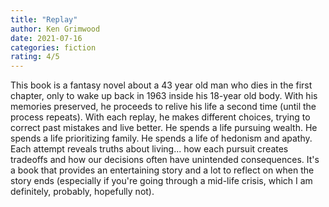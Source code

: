 ```yaml
---
title: "Replay"
author: Ken Grimwood
date: 2021-07-16
categories: fiction
rating: 4/5
---
```


This book is a fantasy novel about a 43 year old man who dies in the first chapter, only to wake up back in 1963 inside his 18-year old body. With his memories preserved, he proceeds to relive his life a second time (until the process repeats). With each replay, he makes different choices, trying to correct past mistakes and live better. He spends a life pursuing wealth. He spends a life prioritizing family. He spends a life of hedonism and apathy. Each attempt reveals truths about living... how each pursuit creates tradeoffs and how our decisions often have unintended consequences. It's a book that provides an entertaining story and a lot to reflect on when the story ends (especially if you're going through a mid-life crisis, which I am definitely, probably, hopefully not).
